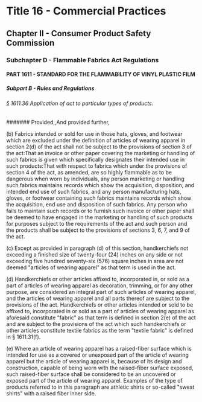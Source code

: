 
# Title 16 - Commercial Practices
## Chapter II - Consumer Product Safety Commission
### Subchapter D - Flammable Fabrics Act Regulations
#### PART 1611 - STANDARD FOR THE FLAMMABILITY OF VINYL PLASTIC FILM
##### Subpart B - Rules and Regulations
###### § 1611.36 Application of act to particular types of products.
####### Provided,,And provided further,

(b) Fabrics intended or sold for use in those hats, gloves, and footwear which are excluded under the definition of articles of wearing apparel in section 2(d) of the act shall not be subject to the provisions of section 3 of the act:That an invoice or other paper covering the marketing or handling of such fabrics is given which specifically designates their intended use in such products:That with respect to fabrics which under the provisions of section 4 of the act, as amended, are so highly flammable as to be dangerous when worn by individuals, any person marketing or handling such fabrics maintains records which show the acquisition, disposition, and intended end use of such fabrics, and any person manufacturing hats, gloves, or footwear containing such fabrics maintains records which show the acquisition, end use and disposition of such fabrics. Any person who fails to maintain such records or to furnish such invoice or other paper shall be deemed to have engaged in the marketing or handling of such products for purposes subject to the requirements of the act and such person and the products shall be subject to the provisions of sections 3, 6, 7, and 9 of the act.

(c) Except as provided in paragraph (d) of this section, handkerchiefs not exceeding a finished size of twenty-four (24) inches on any side or not exceeding five hundred seventy-six (576) square inches in area are not deemed "articles of wearing apparel" as that term is used in the act.

(d) Handkerchiefs or other articles affixed to, incorporated in, or sold as a part of articles of wearing apparel as decoration, trimming, or for any other purpose, are considered an integral part of such articles of wearing apparel, and the articles of wearing apparel and all parts thereof are subject to the provisions of the act. Handkerchiefs or other articles intended or sold to be affixed to, incorporated in or sold as a part of articles of wearing apparel as aforesaid constitute "fabric" as that term is defined in section 2(e) of the act and are subject to the provisions of the act which such handkerchiefs or other articles constitute textile fabrics as the term "textile fabric" is defined in § 1611.31(f).

(e) Where an article of wearing apparel has a raised-fiber surface which is intended for use as a covered or unexposed part of the article of wearing apparel but the article of wearing apparel is, because of its design and construction, capable of being worn with the raised-fiber surface exposed, such raised-fiber surface shall be considered to be an uncovered or exposed part of the article of wearing apparel. Examples of the type of products referred to in this paragraph are athletic shirts or so-called "sweat shirts" with a raised fiber inner side.

